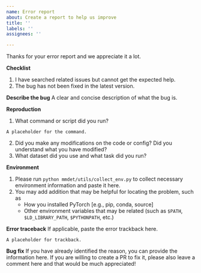 ```yaml
---
name: Error report
about: Create a report to help us improve
title: ''
labels: ''
assignees: ''

---
```


Thanks for your error report and we appreciate it a lot.

**Checklist**

1. I have searched related issues but cannot get the expected help.
2. The bug has not been fixed in the latest version.

**Describe the bug**
A clear and concise description of what the bug is.

**Reproduction**

1. What command or script did you run?

```none
A placeholder for the command.
```

2. Did you make any modifications on the code or config? Did you understand what you have modified?
3. What dataset did you use and what task did you run?

**Environment**

1. Please run `python mmdet/utils/collect_env.py` to collect necessary environment information and paste it here.
2. You may add addition that may be helpful for locating the problem, such as
    - How you installed PyTorch [e.g., pip, conda, source]
    - Other environment variables that may be related (such as `$PATH`, `$LD_LIBRARY_PATH`, `$PYTHONPATH`, etc.)

**Error traceback**
If applicable, paste the error trackback here.

```none
A placeholder for trackback.
```

**Bug fix**
If you have already identified the reason, you can provide the information here. If you are willing to create a PR to fix it, please also leave a comment here and that would be much appreciated!
